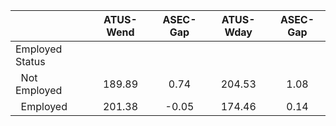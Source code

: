 
|                      |    ATUS-Wend |     ASEC-Gap |    ATUS-Wday |     ASEC-Gap |
| -------------------- | :----------: | :----------: | :----------: | :----------: |
| Employed Status      |              |              |              |              |
| &nbsp;&nbsp;Not Employed |       189.89 |         0.74 |       204.53 |         1.08 |
| &nbsp;&nbsp;Employed |       201.38 |        -0.05 |       174.46 |         0.14 |

